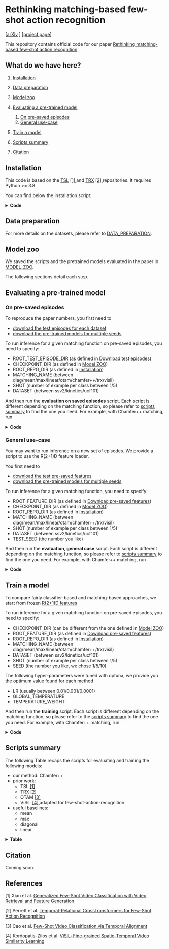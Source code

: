 # Rethinking matching-based few-shot action recognition

[[arXiv](https://arxiv.org/abs/2303.16084) ] [[project page](https://jbertrand89.github.io/matching-based-fsar/)]

This repository contains official code for our paper 
[Rethinking matching-based few-shot action recognition](https://arxiv.org/abs/2303.16084).

## What do we have here?

1. [Installation](#installation)

2. [Data preparation](#data-preparation)

3. [Model zoo](#model-zoo)

4. [Evaluating a pre-trained model](#evaluating-a-pre-trained-model)
   1. [On pre-saved episodes](#on-pre-saved-episodes)
   2. [General use-case](#general-use-case)

5. [Train a model](#train-a-model)

6. [Scripts summary](#scripts-summary)

7. [Citation](#citation)


## Installation

This code is based on the 
[TSL](https://github.com/xianyongqin/few-shot-video-classification) [[1] ](#references) and 
[TRX](https://github.com/tobyperrett/few-shot-action-recognition) [[2] ](#references) repositories. 
It requires Python >= 3.8

You can find below the installation script:

<details>
  <summary> <b> Code </b> </summary>

```
ROOT_REPO_DIR=<path_to_the_root_folder>
cd ${ROOT_REPO_DIR}
git clone https://github.com/xianyongqin/few-shot-video-classification.git
git clone https://github.com/tobyperrett/few-shot-action-recognition.git
git clone https://github.com/jbertrand89/temporal_matching.git
cd temporal_matching

python -m venv ENV
source ENV/bin/activate
pip install torch torchvision==0.12.0
pip install tensorboard
pip install einops
pip install ffmpeg
pip install pandas

or use
pip install -r requirements.txt
```
</details>



## Data preparation

For more details on the datasets, please refer to [DATA_PREPARATION](https://github.com/jbertrand89/temporal_matching/blob/main/DATA_PREPARATION.md).


## Model zoo

We saved the scripts and the pretrained models evaluated in the paper in 
[MODEL_ZOO](https://github.com/jbertrand89/temporal_matching/blob/main/MODEL_ZOO.md).

The following sections detail each step.


## Evaluating a pre-trained model

### On pre-saved episodes

To reproduce the paper numbers, you first need to
* [download the test episodes for each dataset](https://github.com/jbertrand89/temporal_matching/blob/main/DATA_PREPARATION.md#test-episodes)
* [download the pre-trained models for multiple seeds](https://github.com/jbertrand89/temporal_matching/blob/main/MODEL_ZOO.md)


To run inference for a given matching function on pre-saved episodes, you need to specify:
* ROOT_TEST_EPISODE_DIR (as defined in [Download test episodes](https://github.com/jbertrand89/temporal_matching/blob/main/DATA_PREPARATION.md#test-episodes))
* CHECKPOINT_DIR (as defined in [Model ZOO](https://github.com/jbertrand89/temporal_matching/blob/main/MODEL_ZOO.md))
* ROOT_REPO_DIR (as defined in [Installation](#installation))
* MATCHING_NAME (between diag/mean/max/linear/otam/chamfer++/trx/visil)
* SHOT (number of example per class between 1/5)
* DATASET (between ssv2/kinetics/ucf101)

And then run the **evaluation on saved episodes** script. 
Each script is different depending on the matching function, so please
refer to [scripts summary](#scripts-summary) to find the one you need. 
For example, with Chamfer++ matching, run
<details>
  <summary> <b> Code </b> </summary>

```
ROOT_TEST_EPISODE_DIR=<your_path>
CHECKPOINT_DIR=<your_checkpoint_dir>
ROOT_REPO_DIR=<your_repo_dir>
MATCHING_NAME=chamfer++
SHOT=1
DATASET=ssv2

TEMPORAL_MATCHING_REPO_DIR=${ROOT_REPO_DIR}/temporal_matching
cd ${TEMPORAL_MATCHING_REPO_DIR}
source ENV/bin/activate  # ENV is the name of the environment

for SEED in 1 5 10
do
  MODEL_NAME=${DATASET}_${MATCHING_NAME}_5way_${SHOT}shots_seed${SEED}.pt
  
  python run_matching.py \
  --num_gpus 1 \
  --num_workers 1 \
  --backbone r2+1d_fc \
  --feature_projection_dimension 1152 \
  --method matching-based \
  --matching_function chamfer \
  --video_to_class_matching joint \
  --clip_tuple_length 3 \
  --shot ${SHOT} \
  --way 5 \
  -c ${CHECKPOINT_DIR} \
  -r -m ${MODEL_NAME} \
  --load_test_episodes \
  --test_episode_dir ${ROOT_TEST_EPISODE_DIR} \
  --dataset_name ${DATASET}
done

python average_multi_seeds.py --result_dir ${CHECKPOINT_DIR} --result_template ${DATASET}_${MATCHING_NAME}_5way_${SHOT}shots_seed --seeds 1 5 10
```
</details>



### General use-case

You may want to run inference on a new set of episodes. We provide a script to use the 
R(2+1)D feature loader.

You first need to
* [download the test pre-saved features](https://github.com/jbertrand89/temporal_matching/blob/main/DATA_PREPARATION.md#download-pre-saved-features)
* [download the pre-trained models for multiple seeds](https://github.com/jbertrand89/temporal_matching/blob/main/MODEL_ZOO.md)


To run inference for a given matching function, you need to specify:
* ROOT_FEATURE_DIR (as defined in [Download pre-saved features](https://github.com/jbertrand89/temporal_matching/blob/main/DATA_PREPARATION.md#download-pre-saved-features))
* CHECKPOINT_DIR (as defined in [Model ZOO](https://github.com/jbertrand89/temporal_matching/blob/main/MODEL_ZOO.md))
* ROOT_REPO_DIR (as defined in [Installation](#installation))
* MATCHING_NAME (between diag/mean/max/linear/otam/chamfer++/trx/visil)
* SHOT (number of example per class between 1/5)
* DATASET (between ssv2/kinetics/ucf101)
* TEST_SEED (the number you like)

And then run the **evaluation, general case** script. Each script is different depending on the matching function, so please
refer to [scripts summary](#scripts-summary) 
to find the one you need. For example, with Chamfer++ matching, run

<details>
  <summary> <b> Code </b> </summary>

```
ROOT_FEATURE_DIR=<your_path>
CHECKPOINT_DIR=<your_checkpoint_dir>
ROOT_REPO_DIR=<your_repo_dir>
MATCHING_NAME=chamfer++
SHOT=1
DATASET=ssv2
TEST_SEED=1
TEST_DIR=${ROOT_FEATURE_DIR}/${DATASET}/test

TEMPORAL_MATCHING_REPO_DIR=${ROOT_REPO_DIR}/temporal_matching
cd ${TEMPORAL_MATCHING_REPO_DIR}
source ENV/bin/activate # ENV is the name of the environment

for SEED in 1 5 10
do
  MODEL_NAME=${DATASET}_${MATCHING_NAME}_5way_${SHOT}shots_seed${SEED}.pt
  
  python run_matching.py \
  --num_gpus 1 \ 
  --num_workers 1 \
  --backbone r2+1d_fc \
  --feature_projection_dimension 1152 \
  --method matching-based \
  --matching_function chamfer \
  --video_to_class_matching joint \
  --clip_tuple_length 3 \
  --shot ${SHOT} \
  --way 5  \
  -c ${CHECKPOINT_DIR} \
  -r -m ${MODEL_NAME}\
  --split_dirs  ${TEST_DIR} \
  --split_names test \
  --split_seeds ${TEST_SEED}\
  --dataset_name ${DATASET}
done

python average_multi_seeds.py --result_dir ${CHECKPOINT_DIR} --result_template ${DATASET}_${MATCHING_NAME}_5way_${SHOT}shots_seed --seeds 1 5 10
```
</details>



## Train a model

To compare fairly classifier-based and matching-based approaches, we start from frozen 
[R(2+1)D features](https://github.com/jbertrand89/temporal_matching/blob/main/DATA_PREPARATION.md#download-pre-saved-features)

To run inference for a given matching function on pre-saved episodes, you need to specify:
* CHECKPOINT_DIR (can be different from the one defined in [Model ZOO](https://github.com/jbertrand89/temporal_matching/blob/main/MODEL_ZOO.md))
* ROOT_FEATURE_DIR (as defined in [Download pre-saved features](https://github.com/jbertrand89/temporal_matching/blob/main/DATA_PREPARATION.md#download-pre-saved-features))
* ROOT_REPO_DIR (as defined in [Installation](#installation))
* MATCHING_NAME (between diag/mean/max/linear/otam/chamfer++/trx/visil)
* DATASET (between ssv2/kinetics/ucf101)
* SHOT (number of example per class between 1/5)
* SEED (the number you like, we chose 1/5/10)

The following hyper-parameters were tuned with optuna, we provide you the optimum value found for 
each method
* LR (usually between 0.01/0.001/0.0001)
* GLOBAL_TEMPERATURE
* TEMPERATURE_WEIGHT

And then run the **training** script. Each script is different depending on the matching function, so 
please refer to the 
[scripts summary](#scripts-summary) to find the one you need. 
For example, with Chamfer++ matching, run 
<details>
  <summary> <b> Code </b> </summary>

```
CHECKPOINT_DIR=<your_checkpoint_dir>
ROOT_FEATURE_DIR=<your_path>
ROOT_REPO_DIR=<your_repo_dir>

MATCHING_NAME=chamfer++
DATASET=ssv2
SHOT=1
SEED=1
LR=0.001  # hyper parameter tuned with optuna
GLOBAL_TEMPERATURE=100  # hyper parameter tuned with optuna
TEMPERATURE_WEIGHT=0.1  # hyper parameter tuned with optuna

TRAIN_FEATURE_DIR=${ROOT_FEATURE_DIR}/${DATASET}/train
VAL_FEATURE_DIR=${ROOT_FEATURE_DIR}/${DATASET}/val
TEST_FEATURE_DIR=${ROOT_FEATURE_DIR}/${DATASET}/test

MODEL_NAME=${DATASET}_${MATCHING_NAME}_5way_${SHOT}shots_seed${SEED}
CHECKPOINT_DIR_TRAIN=${CHECKPOINT_DIR}/${MODEL_NAME}
rm -r ${CHECKPOINT_DIR_TRAIN}

TEMPORAL_MATCHING_REPO_DIR=${ROOT_REPO_DIR}/temporal_matching
cd ${TEMPORAL_MATCHING_REPO_DIR}
source ENV/bin/activate # ENV is the name of the environment

python run_matching.py \
--dataset_name ${DATASET} \
--tasks_per_batch 1 \
--num_gpus 1 \
--num_workers 1 \
--shot ${SHOT} \
--way 5 \
--query_per_class 1 \
--num_test_tasks 10000 \
--num_val_tasks 10000 \
-c ${CHECKPOINT_DIR_TRAIN} \
--train_split_dir ${TRAIN_FEATURE_DIR} \
--val_split_dir ${VAL_FEATURE_DIR} \
--test_split_dir ${TEST_FEATURE_DIR} \
--train_seed ${SEED} \
--val_seed ${SEED} \
--test_seed 1 \
--seed ${SEED} \
-lr ${LR} \
--matching_global_temperature ${GLOBAL_TEMPERATURE} \
--matching_global_temperature_fixed \
--matching_temperature_weight ${TEMPERATURE_WEIGHT} \
--backbone r2+1d_fc \
--feature_projection_dimension 1152 \
--method matching-based \
--matching_function chamfer \
--video_to_class_matching joint \
--clip_tuple_length 3
```
</details>


## Scripts summary

The following Table recaps the scripts for evaluating and training the following models:
* our method: Chamfer++
* prior work:
  * TSL [[1] ](#references)
  * TRX [[2] ](#references)
  * OTAM [[3] ](#references)
  * ViSiL [[4] ](#references) adapted for few-shot-action-recognition
* useful baselines:
  * mean
  * max
  * diagonal
  * linear

<details>
  <summary> <b> Table </b> </summary>

<table>
  <thead>
    <tr style="text-align: right;">
      <th>Matching method</th>
      <th>Evaluation on saved episodes</th>
      <th>Evaluation, general case</th>
      <th>Training</th>
    </tr>
  </thead>
  <tbody>
    <tr>
      <th>tsl</th>
      <td><a href="http://ptak.felk.cvut.cz/personal/bertrjul/temporal_matching/scripts/classification/ssv2/inference_ssv2_tsl_5way_1shots_all_seeds.sh">from_episodes</a></td>
      <td>N/A</td>
      <th>N/A</th>
    </tr>
    <tr>
      <th>mean</th>
      <td><a href="http://ptak.felk.cvut.cz/personal/bertrjul/temporal_matching/scripts/matching/ssv2/mean/inference_ssv2_mean_5way_1shots_all_seeds.sh">from_episodes</a></td>
      <td><a href="http://ptak.felk.cvut.cz/personal/bertrjul/temporal_matching/scripts/matching/ssv2/mean/inference_loader_ssv2_mean_5way_1shots_all_seeds.sh">from_loader</a></td>
      <td><a href="http://ptak.felk.cvut.cz/personal/bertrjul/temporal_matching/scripts/matching/ssv2/mean/train_ssv2_mean_5way_1shots_seed1.sh">train</a></td>
    </tr>
    <tr>
      <th>max</th>
      <td><a href="http://ptak.felk.cvut.cz/personal/bertrjul/temporal_matching/scripts/matching/ssv2/max/inference_ssv2_max_5way_1shots_all_seeds.sh">from_episodes</a></td>
      <td><a href="http://ptak.felk.cvut.cz/personal/bertrjul/temporal_matching/scripts/matching/ssv2/max/inference_loader_ssv2_max_5way_1shots_all_seeds.sh">from_loader</a></td>
      <td><a href="http://ptak.felk.cvut.cz/personal/bertrjul/temporal_matching/scripts/matching/ssv2/max/train_ssv2_max_5way_1shots_seed1.sh">train</a></td>
    </tr>
    <tr>
      <th>chamfer++</th>
      <td><a href="http://ptak.felk.cvut.cz/personal/bertrjul/temporal_matching/scripts/matching/ssv2/chamfer++/inference_ssv2_chamfer++_5way_1shots_all_seeds.sh">from_episodes</a></td>
      <td><a href="http://ptak.felk.cvut.cz/personal/bertrjul/temporal_matching/scripts/matching/ssv2/chamfer++/inference_loader_ssv2_chamfer++_5way_1shots_all_seeds.sh">from_loader</a></td>
      <td><a href="http://ptak.felk.cvut.cz/personal/bertrjul/temporal_matching/scripts/matching/ssv2/chamfer++/train_ssv2_chamfer++_5way_1shots_seed1.sh">train</a></td>
    </tr>
    <tr>
      <th>diagonal</th>
      <td><a href="http://ptak.felk.cvut.cz/personal/bertrjul/temporal_matching/scripts/matching/ssv2/diag/inference_ssv2_diag_5way_1shots_all_seeds.sh">from_episodes</a></td>
      <td><a href="http://ptak.felk.cvut.cz/personal/bertrjul/temporal_matching/scripts/matching/ssv2/diag/inference_loader_ssv2_diag_5way_1shots_all_seeds.sh">from_loader</a></td>
      <td><a href="http://ptak.felk.cvut.cz/personal/bertrjul/temporal_matching/scripts/matching/ssv2/diag/train_ssv2_diag_5way_1shots_seed1.sh">train</a></td>
    </tr>
    <tr>
      <th>linear</th>
      <td><a href="http://ptak.felk.cvut.cz/personal/bertrjul/temporal_matching/scripts/matching/ssv2/linear/inference_ssv2_linear_5way_1shots_all_seeds.sh">from_episodes</a></td>
      <td><a href="http://ptak.felk.cvut.cz/personal/bertrjul/temporal_matching/scripts/matching/ssv2/linear/inference_loader_ssv2_linear_5way_1shots_all_seeds.sh">from_loader</a></td>
      <td><a href="http://ptak.felk.cvut.cz/personal/bertrjul/temporal_matching/scripts/matching/ssv2/linear/train_ssv2_linear_5way_1shots_seed1.sh">train</a></td>
    </tr>
    <tr>
      <th>otam</th>
      <td><a href="http://ptak.felk.cvut.cz/personal/bertrjul/temporal_matching/scripts/matching/ssv2/otam/inference_ssv2_otam_5way_1shots_all_seeds.sh">from_episodes</a></td>
      <td><a href="http://ptak.felk.cvut.cz/personal/bertrjul/temporal_matching/scripts/matching/ssv2/otam/inference_loader_ssv2_otam_5way_1shots_all_seeds.sh">from_loader</a></td>
      <td><a href="http://ptak.felk.cvut.cz/personal/bertrjul/temporal_matching/scripts/matching/ssv2/otam/train_ssv2_otam_5way_1shots_seed1.sh">train</a></td>
    </tr>
    <tr>
      <th>trx</th>
      <td><a href="http://ptak.felk.cvut.cz/personal/bertrjul/temporal_matching/scripts/matching/ssv2/trx/inference_ssv2_trx_5way_1shots_all_seeds.sh">from_episodes</a></td>
      <td><a href="http://ptak.felk.cvut.cz/personal/bertrjul/temporal_matching/scripts/matching/ssv2/trx/inference_loader_ssv2_trx_5way_1shots_all_seeds.sh">from_loader</a></td>
      <td><a href="http://ptak.felk.cvut.cz/personal/bertrjul/temporal_matching/scripts/matching/ssv2/trx/train_ssv2_trx_5way_1shots_seed1.sh">train</a></td>
    </tr>
    <tr>
      <th>visil</th>
      <td><a href="http://ptak.felk.cvut.cz/personal/bertrjul/temporal_matching/scripts/matching/ssv2/visil/inference_ssv2_visil_5way_1shots_all_seeds.sh">from_episodes</a></td>
      <td><a href="http://ptak.felk.cvut.cz/personal/bertrjul/temporal_matching/scripts/matching/ssv2/visil/inference_loader_ssv2_visil_5way_1shots_all_seeds.sh">from_loader</a></td>
      <td><a href="http://ptak.felk.cvut.cz/personal/bertrjul/temporal_matching/scripts/matching/ssv2/visil/train_ssv2_visil_5way_1shots_seed1.sh">train</a></td>
    </tr>
  </tbody>
</table>
</details>


## Citation

Coming soon.

## References

[1] Xian et al. [Generalized Few-Shot Video Classification with Video Retrieval and Feature Generation](https://arxiv.org/pdf/2007.04755.pdf) 

[2] Perrett et al. [Temporal-Relational CrossTransformers for Few-Shot Action Recognition](https://arxiv.org/abs/2101.06184)

[3] Cao et al. [Few-Shot Video Classification via Temporal Alignment](https://arxiv.org/abs/1906.11415)

[4] Kordopatis-Zilos et al. [ViSiL: Fine-grained Spatio-Temporal Video Similarity Learning](https://arxiv.org/abs/1908.07410)


